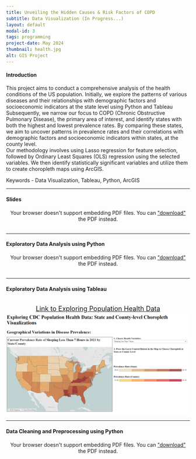 ```yaml
---
title: Unveiling the Hidden Causes & Risk Factors of COPD
subtitle: Data Visualization (In Progress...)
layout: default
modal-id: 3
tags: programming
project-date: May 2024
thumbnail: health.jpg
alt: GIS Project
---
```


<html>
<head>
    <meta name="viewport" content="width=device-width, initial-scale=1.0">
    <style>
        /* Style for the PDF container */
        .pdf-container {
            overflow-y: auto;
            max-height: 500px;
            margin-top: 20px; /* Add margin to separate from the text */
        }
        /* Style for the iframe container */
        .iframe-container {
        width: 100%; /* Adjust as needed */
        max-width: 1000px; /* Adjust as needed */
        margin-top: 20px;
        /* You can set a specific height for the container if needed */
        /* height: 500px; */
        }
        .iframe-container iframe {
        width: 100%; /* Set the iframe width to fill its container */
        height: 600px; /* Set a fixed height for the iframe */
        /* Alternatively, you can set a percentage height as well */
        /* height: 100%; */
        }
    </style>
</head>
<body>
    <h4>Introduction</h4>
    <p>This project aims to conduct a comprehensive analysis of the health conditions of the US population. Initially, we explore the patterns of various diseases and their relationships with demographic factors and socioeconomic indicators at the state level using Python and Tableau <br>Subsequently, we narrow our focus to COPD (Chronic Obstructive Pulmonary Disease), the primary area of interest, and identify states with both the highest and lowest prevalence rates. By comparing these states, we aim to uncover patterns in prevalence rates and their correlations with demographic factors and socioeconomic indicators within states, at the county level. <br> Our methodology involves using Lasso regression for feature selection, followed by Ordinary Least Squares (OLS) regression using the selected variables. We then identify statistically significant variables and utilize them to create choropleth maps using ArcGIS.</p>
    <p>Keywords - Data Visualization, Tableau, Python, ArcGIS</p>
    <hr class="star-primary">
    <h4>Slides</h4>
    <!-- PDF container -->
    <div class="pdf-container" style="text-align: center;">
        <object data="img/portfolio/GIS.pdf" width="640" height="480" type="application/pdf">
            <!-- Fallback message if the browser doesn't support PDF embedding -->
            Your browser doesn't support embedding PDF files. You can <a href="img/portfolio/GIS.pdf">"download"</a> the PDF instead.
        </object>
    </div>
    <br>
    <hr class="star-primary">
    <h4>Exploratory Data Analysis using Python</h4>
    <div class="pdf-container" style="text-align: center;">
        <object data="img/portfolio/EDA.pdf" width="640" height="480" type="application/pdf">
            <!-- Fallback message if the browser doesn't support PDF embedding -->
            Your browser doesn't support embedding PDF files. You can <a href="img/portfolio/EDA.pdf">"download"</a> the PDF instead.
        </object>
    </div>
    <br>
    <hr class="star-primary">
    <h4>Exploratory Data Analysis using Tableau</h4>
    <br>
    <div style="text-align: center;">
        <a href="https://public.tableau.com/app/profile/yuting.weng/viz/ExploringCDCPopulationHealthDataStateandCounty-levelChoroplethVisualizations/Dashboard1?publish=yes" target="_blank" style="font-size: 18px;">Link to Exploring Population Health Data</a>
    </div>
    <img src="img/portfolio/tableau.png" class="img-responsive img-centered" alt="Exploring Population Health Data">  
    <br>
    <hr class="star-primary">
    <h4>Data Cleaning and Preprocessing using Python</h4>
    <div class="pdf-container" style="text-align: center;">
        <object data="img/portfolio/Data Cleaning and Preprocessing.pdf" width="640" height="480" type="application/pdf">
            <!-- Fallback message if the browser doesn't support PDF embedding -->
            Your browser doesn't support embedding PDF files. You can <a href="img/portfolio/Data Cleaning and Preprocessing.pdf">"download"</a> the PDF instead.
        </object>
    </div>
    <br>
</body>
</html>

